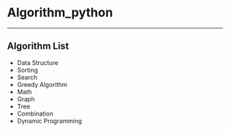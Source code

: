 # Algorithm_python
------
## Algorithm List

- Data Structure
- Sorting
- Search
- Greedy Algorithm
- Math
- Graph
- Tree
- Combination
- Dynamic Programming